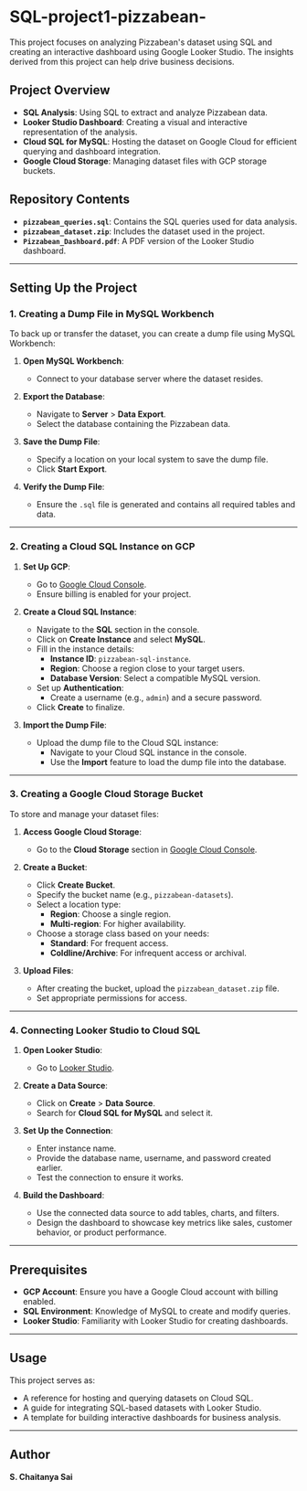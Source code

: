 # SQL-project1-pizzabean-<br>

This project focuses on analyzing Pizzabean's dataset using SQL and creating an interactive dashboard using Google Looker Studio. The insights derived from this project can help drive business decisions.

## Project Overview

- **SQL Analysis**: Using SQL to extract and analyze Pizzabean data.
- **Looker Studio Dashboard**: Creating a visual and interactive representation of the analysis.
- **Cloud SQL for MySQL**: Hosting the dataset on Google Cloud for efficient querying and dashboard integration.
- **Google Cloud Storage**: Managing dataset files with GCP storage buckets.

## Repository Contents

- **`pizzabean_queries.sql`**: Contains the SQL queries used for data analysis.
- **`pizzabean_dataset.zip`**: Includes the dataset used in the project.
- **`Pizzabean_Dashboard.pdf`**: A PDF version of the Looker Studio dashboard.

---

## Setting Up the Project

### 1. Creating a Dump File in MySQL Workbench

To back up or transfer the dataset, you can create a dump file using MySQL Workbench:

1. **Open MySQL Workbench**:
   - Connect to your database server where the dataset resides.

2. **Export the Database**:
   - Navigate to **Server** > **Data Export**.
   - Select the database containing the Pizzabean data.

3. **Save the Dump File**:
   - Specify a location on your local system to save the dump file.
   - Click **Start Export**.

4. **Verify the Dump File**:
   - Ensure the `.sql` file is generated and contains all required tables and data.

---

### 2. Creating a Cloud SQL Instance on GCP

1. **Set Up GCP**:
   - Go to [Google Cloud Console](https://console.cloud.google.com/).
   - Ensure billing is enabled for your project.

2. **Create a Cloud SQL Instance**:
   - Navigate to the **SQL** section in the console.
   - Click on **Create Instance** and select **MySQL**.
   - Fill in the instance details:
     - **Instance ID**: `pizzabean-sql-instance`.
     - **Region**: Choose a region close to your target users.
     - **Database Version**: Select a compatible MySQL version.
   - Set up **Authentication**:
     - Create a username (e.g., `admin`) and a secure password.
   - Click **Create** to finalize.

3. **Import the Dump File**:
   - Upload the dump file to the Cloud SQL instance:
     - Navigate to your Cloud SQL instance in the console.
     - Use the **Import** feature to load the dump file into the database.

---

### 3. Creating a Google Cloud Storage Bucket

To store and manage your dataset files:

1. **Access Google Cloud Storage**:
   - Go to the **Cloud Storage** section in [Google Cloud Console](https://console.cloud.google.com/storage).

2. **Create a Bucket**:
   - Click **Create Bucket**.
   - Specify the bucket name (e.g., `pizzabean-datasets`).
   - Select a location type:
     - **Region**: Choose a single region.
     - **Multi-region**: For higher availability.
   - Choose a storage class based on your needs:
     - **Standard**: For frequent access.
     - **Coldline/Archive**: For infrequent access or archival.

3. **Upload Files**:
   - After creating the bucket, upload the `pizzabean_dataset.zip` file.
   - Set appropriate permissions for access.

---

### 4. Connecting Looker Studio to Cloud SQL

1. **Open Looker Studio**:
   - Go to [Looker Studio](https://lookerstudio.google.com/).

2. **Create a Data Source**:
   - Click on **Create** > **Data Source**.
   - Search for **Cloud SQL for MySQL** and select it.

3. **Set Up the Connection**:
   - Enter instance name.
   - Provide the database name, username, and password created earlier.
   - Test the connection to ensure it works.

4. **Build the Dashboard**:
   - Use the connected data source to add tables, charts, and filters.
   - Design the dashboard to showcase key metrics like sales, customer behavior, or product performance.

---

## Prerequisites

- **GCP Account**: Ensure you have a Google Cloud account with billing enabled.
- **SQL Environment**: Knowledge of MySQL to create and modify queries.
- **Looker Studio**: Familiarity with Looker Studio for creating dashboards.

---

## Usage

This project serves as:
- A reference for hosting and querying datasets on Cloud SQL.
- A guide for integrating SQL-based datasets with Looker Studio.
- A template for building interactive dashboards for business analysis.

---

## Author

**S. Chaitanya Sai**  

                                                                                                                                                                        

